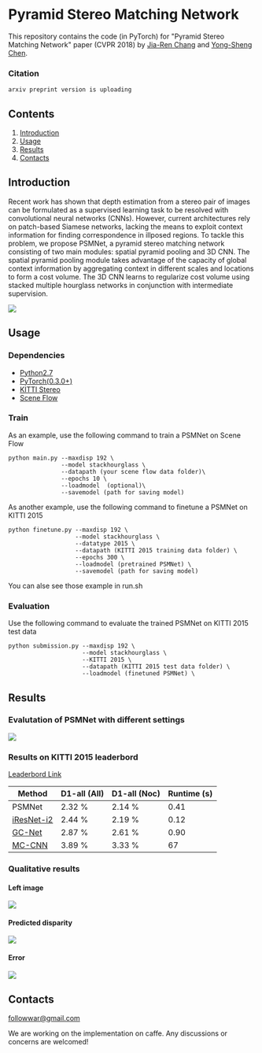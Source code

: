 # Pyramid Stereo Matching Network

This repository contains the code (in PyTorch) for "Pyramid Stereo Matching Network" paper (CVPR 2018) by [Jia-Ren Chang](https://jiarenchang.github.io/) and [Yong-Sheng Chen](https://people.cs.nctu.edu.tw/~yschen/).

### Citation
```
arxiv preprint version is uploading
```

## Contents

1. [Introduction](#introduction)
2. [Usage](#usage)
3. [Results](#results)
4. [Contacts](#contacts)

## Introduction

Recent work has shown that depth estimation from a stereo pair of images can be formulated as a supervised learning task to be resolved with convolutional neural networks (CNNs). However, current architectures rely on patch-based Siamese networks, lacking the means to exploit context information for finding correspondence in illposed regions. To tackle this problem, we propose PSMNet, a pyramid stereo matching network consisting of two main modules: spatial pyramid pooling and 3D CNN. The spatial pyramid pooling module takes advantage of the capacity of global context information by aggregating context in different scales and locations to form a cost volume. The 3D CNN learns to regularize cost volume using stacked multiple hourglass networks in conjunction with intermediate supervision.

<img align="center" src="https://user-images.githubusercontent.com/11732099/37816737-20ebff72-2eaf-11e8-8250-22828967b43c.png">

## Usage

### Dependencies

- [Python2.7](https://www.python.org/downloads/)
- [PyTorch(0.3.0+)](http://pytorch.org)
- [KITTI Stereo](http://www.cvlibs.net/datasets/kitti/eval_stereo.php)
- [Scene Flow](https://lmb.informatik.uni-freiburg.de/resources/datasets/SceneFlowDatasets.en.html)

### Train
As an example, use the following command to train a PSMNet on Scene Flow

```
python main.py --maxdisp 192 \
               --model stackhourglass \
               --datapath (your scene flow data folder)\
               --epochs 10 \
               --loadmodel  (optional)\
               --savemodel (path for saving model)
```

As another example, use the following command to finetune a PSMNet on KITTI 2015

```
python finetune.py --maxdisp 192 \
                   --model stackhourglass \
                   --datatype 2015 \
                   --datapath (KITTI 2015 training data folder) \
                   --epochs 300 \
                   --loadmodel (pretrained PSMNet) \
                   --savemodel (path for saving model)
```
You can alse see those example in run.sh

### Evaluation
Use the following command to evaluate the trained PSMNet on KITTI 2015 test data

```
python submission.py --maxdisp 192 \
                     --model stackhourglass \
                     --KITTI 2015 \
                     --datapath (KITTI 2015 test data folder) \
                     --loadmodel (finetuned PSMNet) \
```

## Results

### Evalutation of PSMNet with different settings
<img align="center" src="https://user-images.githubusercontent.com/11732099/37817886-45a12ece-2eb3-11e8-8254-ae92c723b2f6.png">

### Results on KITTI 2015 leaderbord
[Leaderbord Link](http://www.cvlibs.net/datasets/kitti/eval_scene_flow.php?benchmark=stereo)

| Method | D1-all (All) | D1-all (Noc)| Runtime (s) |
|---|---|---|---|
| PSMNet | 2.32 % | 2.14 % | 0.41 |
| [iResNet-i2](https://arxiv.org/abs/1712.01039) | 2.44 % | 2.19 % | 0.12 |
| [GC-Net](https://arxiv.org/abs/1703.04309) | 2.87 % | 2.61 % | 0.90 |
| [MC-CNN](https://github.com/jzbontar/mc-cnn) | 3.89 % | 3.33 % | 67 |

### Qualitative results
#### Left image
<img align="center" src="http://www.cvlibs.net/datasets/kitti/results/efb9db97938e12a20b9c95ce593f633dd63a2744/image_0/000004_10.png">

#### Predicted disparity
<img align="center" src="http://www.cvlibs.net/datasets/kitti/results/efb9db97938e12a20b9c95ce593f633dd63a2744/result_disp_img_0/000004_10.png">

#### Error
<img align="center" src="http://www.cvlibs.net/datasets/kitti/results/efb9db97938e12a20b9c95ce593f633dd63a2744/errors_disp_img_0/000004_10.png">


## Contacts
followwar@gmail.com

We are working on the implementation on caffe.
Any discussions or concerns are welcomed!
